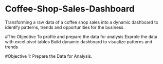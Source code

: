 # Coffee-Shop-Sales-Dashboard
Transforming a raw data of a coffee shop sales into a dynamic dashboard to identify patterns, trends and opportunities for the business.

#The Objective 
To profile and prepare the data for analysis
Exprole the data with excel pivot tables
Build dynamic dashboard to visualize patterns and trends

#Objective 1: Prepare the Data for Analysis.
